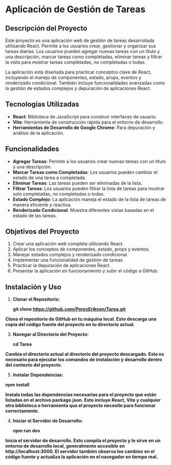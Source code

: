 # Aplicación de Gestión de Tareas

## Descripción del Proyecto

Este proyecto es una aplicación web de gestión de tareas desarrollada utilizando React. Permite a los usuarios crear, gestionar y organizar sus tareas diarias. Los usuarios pueden agregar nuevas tareas con un título y una descripción, marcar tareas como completadas, eliminar tareas y filtrar la vista para mostrar tareas completadas, no completadas o todas.

La aplicación está diseñada para practicar conceptos clave de React, incluyendo el manejo de componentes, estado, props, eventos y renderizado condicional. También incluye funcionalidades avanzadas como la gestión de estados complejos y depuración de aplicaciones React.

## Tecnologías Utilizadas

- **React**: Biblioteca de JavaScript para construir interfaces de usuario.
- **Vite**: Herramienta de construcción rápida para el entorno de desarrollo.
- **Herramientas de Desarrollo de Google Chrome**: Para depuración y análisis de la aplicación.

## Funcionalidades

- **Agregar Tareas**: Permite a los usuarios crear nuevas tareas con un título y una descripción.
- **Marcar Tareas como Completadas**: Los usuarios pueden cambiar el estado de una tarea a completada.
- **Eliminar Tareas**: Las tareas pueden ser eliminadas de la lista.
- **Filtrar Tareas**: Los usuarios pueden filtrar la lista de tareas para mostrar solo completadas, no completadas o todas.
- **Estado Complejo**: La aplicación maneja el estado de la lista de tareas de manera eficiente y reactiva.
- **Renderizado Condicional**: Muestra diferentes vistas basadas en el estado de las tareas.

## Objetivos del Proyecto

1. Crear una aplicación web completa utilizando React.
2. Aplicar los conceptos de componentes, estado, props y eventos.
3. Manejar estados complejos y renderizado condicional.
4. Implementar una funcionalidad de gestión de tareas.
5. Practicar la depuración de aplicaciones React.
6. Presentar la aplicación en funcionamiento y subir el código a GitHub.

## Instalación y Uso

1. **Clonar el Repositorio:**
   
    **git clone https://github.com/PerezErikson/Tarea.git**
   
 **Clona el repositorio de GitHub en tu máquina local. Esto descarga una copia del código fuente del proyecto en tu directorio actual.**
   
3. **Navegar al Directorio del Proyecto:**
   
   **cd Tarea**
   
 **Cambia el directorio actual al directorio del proyecto descargado. Esto es necesario para ejecutar los comandos de instalación y desarrollo dentro del contexto del proyecto.**
 
5. **Instalar Dependencias:**

 **npm install**
 
 **Instala todas las dependencias necesarias para el proyecto que están listadas en el archivo package.json. Esto incluye React, Vite y cualquier otra biblioteca o herramienta que el proyecto necesite para funcionar correctamente.**
 
4. **Iniciar el Servidor de Desarrollo:**
   
    **npm run dev**
   
**Inicia el servidor de desarrollo. Esto compila el proyecto y lo sirve en un entorno de desarrollo local, generalmente accesible en http://localhost:3000. El servidor también observa los cambios en el código fuente y actualiza la aplicación en el navegador en tiempo real.**
